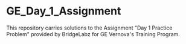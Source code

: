 # GE_Day_1_Assignment

This repository carries solutions to the Assignment "Day 1 Practice Problem" provided by BridgeLabz for GE Vernova's Training Program.
